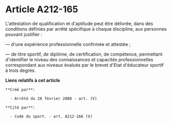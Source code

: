 # Article A212-165

L'attestation de qualification et d'aptitude peut être délivrée, dans des conditions définies par arrêté spécifique à chaque
discipline, aux personnes pouvant justifier :

― d'une expérience professionnelle confirmée et attestée ;

― de titre sportif, de diplôme, de certification, de compétence, permettant d'identifier le niveau des connaissances et
capacités professionnelles correspondant aux niveaux évalués par le brevet d'Etat d'éducateur sportif à trois degrés.

**Liens relatifs à cet article**

	**Créé par**:

	  - Arrêté du 28 février 2008 - art. (V)

	**Cité par**:

	  - Code du sport. - art. A212-166 (V)
